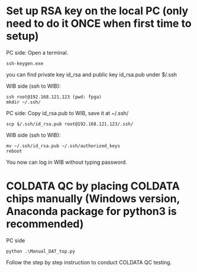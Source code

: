 # Set up RSA key on the local PC (only need to do it ONCE when first time to setup)
PC side: Open a terminal.
```
ssh-keygen.exe 
```
you can find private key id_rsa and public key id_rsa.pub under  $/.ssh

WIB side (ssh to WIB):
```
ssh root@192.168.121.123 (pwd: fpga)
mkdir ~/.ssh/
```

PC side: Copy id_rsa.pub to WIB, save it at ~/.ssh/
```
scp $/.ssh/id_rsa.pub root@192.168.121.123/.ssh/
```

WIB side (ssh to WIB):
```
mv ~/.ssh/id_rsa.pub ~/.ssh/authorized_keys
reboot
```

You now can log in WIB without typing password. 


# COLDATA QC by placing COLDATA chips manually (Windows version, Anaconda package for python3 is recommended)
PC side
```
python .\Manual_DAT_top.py
```
Follow the step by step instruction to conduct COLDATA QC testing. 




